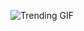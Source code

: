 
<!-- GIF_SECTION -->
![Trending GIF](https://media4.giphy.com/media/v1.Y2lkPThiYjIxNzcybm5jb3hjNXo2Y2w0bGdyMzZmd2txbXAwYWJ1eHNzNGp5dWc5amMzYyZlcD12MV9naWZzX3NlYXJjaCZjdD1n/xT8qBsOjMOcdeGJIU8/giphy.gif)
<!-- END_GIF_SECTION -->
